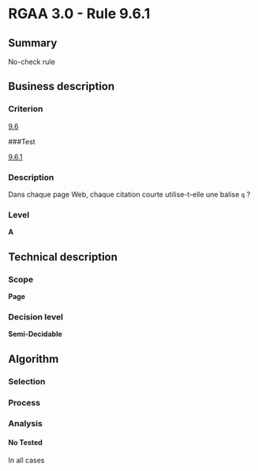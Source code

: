 # RGAA 3.0 -  Rule 9.6.1

## Summary

No-check rule

## Business description

### Criterion

[9.6](http://references.modernisation.gouv.fr/referentiel-technique-0#crit-9-6)

###Test

[9.6.1](http://disic.github.io/rgaa_referentiel_en/RGAA3.0_Criteria_English_version_v1.html#test-9-6-1)

### Description

Dans chaque page Web, chaque citation courte utilise-t-elle une balise `q` ?

### Level

**A**

## Technical description

### Scope

**Page**

### Decision level

**Semi-Decidable**

## Algorithm

### Selection

### Process

### Analysis

#### No Tested 

In all cases
